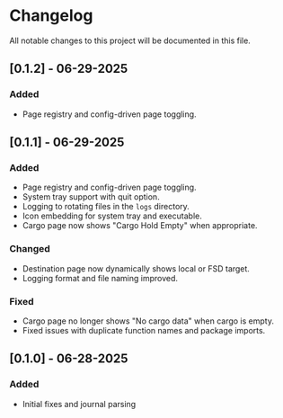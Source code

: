 # Changelog

All notable changes to this project will be documented in this file.

## [0.1.2] - 06-29-2025

### Added
- Page registry and config-driven page toggling.

## [0.1.1] - 06-29-2025

### Added
- Page registry and config-driven page toggling.
- System tray support with quit option.
- Logging to rotating files in the `logs` directory.
- Icon embedding for system tray and executable.
- Cargo page now shows "Cargo Hold Empty" when appropriate.

### Changed
- Destination page now dynamically shows local or FSD target.
- Logging format and file naming improved.

### Fixed
- Cargo page no longer shows "No cargo data" when cargo is empty.
- Fixed issues with duplicate function names and package imports.

## [0.1.0] - 06-28-2025

### Added
- Initial fixes and journal parsing

